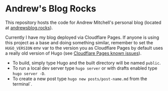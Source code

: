 # Andrew's Blog Rocks

This repository hosts the code for Andrew Mitchell's personal blog (located at [andrewsblog.rocks](https://andrewsblog.rocks)).

Currently I have my blog deployed via Cloudflare Pages. If anyone is using this project as a base and doing something similar, remember to set the `HUGO_VERSION` env var to the version you as Cloudflare Pages by default uses a really old version of Hugo (see [Cloudflare Pages known issues](https://developers.cloudflare.com/pages/platform/known-issues/)).

* To build, simply type Hugo and the built directory will be named `public`.
* To run a local dev server type `hugo server` or with drafts enabled type `hugo server -D`.
* To create a new post type `hugo new posts/post-name.md` from the terminal`.
